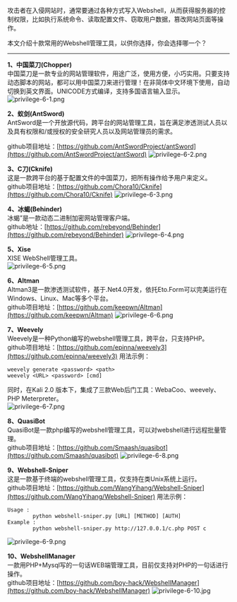 攻击者在入侵网站时，通常要通过各种方式写入Webshell，从而获得服务器的控制权限，比如执行系统命令、读取配置文件、窃取用户数据，篡改网站页面等操作。

本文介绍十款常用的Webshell管理工具，以供你选择，你会选择哪一个？

---

**1、中国菜刀(Chopper)**<br />中国菜刀是一款专业的网站管理软件，用途广泛，使用方便，小巧实用。只要支持动态脚本的网站，都可以用中国菜刀来进行管理！在非简体中文环境下使用，自动切换到英文界面。UNICODE方式编译，支持多国语言输入显示。<br />![privilege-6-1.png](_img\05-应急响应/1656914560265-4ea4efad-e886-4135-bfda-212e100b716f.png)

**2、蚁剑(AntSword)**<br />AntSword是一个开放源代码，跨平台的网站管理工具，旨在满足渗透测试人员以及具有权限和/或授权的安全研究人员以及网站管理员的需求。

github项目地址：[https://github.com/AntSwordProject/antSword](https://github.com/AntSwordProject/antSword)
![privilege-6-2.png](_img\05-应急响应/1656914567627-cf37823b-e284-4111-a791-0df9134cc8ee.png)

**3、C刀(Cknife)**<br />这是一款跨平台的基于配置文件的中国菜刀，把所有操作给予用户来定义。<br />github项目地址：[https://github.com/Chora10/Cknife](https://github.com/Chora10/Cknife)
![privilege-6-3.png](_img\05-应急响应/1656914574684-2354894a-eff8-43d8-bc7a-601fd3f23389.png)

**4、冰蝎(Behinder)**<br />冰蝎”是一款动态二进制加密网站管理客户端。<br />github地址：[https://github.com/rebeyond/Behinder](https://github.com/rebeyond/Behinder)
![privilege-6-4.png](_img\05-应急响应/1656914581335-609c4b74-3eed-4047-8b44-bdf7fb5062ea.png)

**5、Xise**<br />XISE WebShell管理工具。<br />![privilege-6-5.png](_img\05-应急响应/1656914589244-3f0e55bd-9eed-4b30-b6f2-b9436b94ff83.png)

**6、Altman**<br />Altman3是一款渗透测试软件，基于.Net4.0开发，依托Eto.Form可以完美运行在Windows、Linux、Mac等多个平台。<br />github项目地址：[https://github.com/keepwn/Altman](https://github.com/keepwn/Altman)
![privilege-6-6.png](_img\05-应急响应/1656914592902-aaf8cd32-68a4-4349-ba7f-03bf618a4a4a.png)

**7、Weevely**<br />Weevely是一种Python编写的webshell管理工具，跨平台，只支持PHP。<br />github项目地址：[https://github.com/epinna/weevely3](https://github.com/epinna/weevely3)
用法示例：
```
weevely generate <password> <path>
weevely <URL> <password> [cmd]
```

同时，在Kali 2.0 版本下，集成了三款Web后门工具：WebaCoo、weevely、PHP Meterpreter。<br />![privilege-6-7.png](_img\05-应急响应/1656914602840-164259c8-94c1-48e8-ae32-2dd90b2be781.png)

**8、QuasiBot**<br />QuasiBot是一款php编写的webshell管理工具，可以对webshell进行远程批量管理。<br />github项目地址：[https://github.com/Smaash/quasibot](https://github.com/Smaash/quasibot)
![privilege-6-8.png](_img\05-应急响应/1656914608415-a8f90d27-b709-438a-8bc8-432b568f0c39.png)

**9、Webshell-Sniper**<br />这是一款基于终端的webshell管理工具，仅支持在类Unix系统上运行。<br />github项目地址：[https://github.com/WangYihang/Webshell-Sniper](https://github.com/WangYihang/Webshell-Sniper)
用法示例：
```
Usage : 
        python webshell-sniper.py [URL] [METHOD] [AUTH]
Example : 
        python webshell-sniper.py http://127.0.0.1/c.php POST c
```
![privilege-6-9.png](_img\05-应急响应/1656914708512-577d774f-ec99-4e2e-a65b-530215c28bec.png)

**10、WebshellManager**<br />一款用PHP+Mysql写的一句话WEB端管理工具，目前仅支持对PHP的一句话进行操作。<br />github项目地址：[https://github.com/boy-hack/WebshellManager](https://github.com/boy-hack/WebshellManager)
![privilege-6-10.jpg](_img\05-应急响应/1656914626148-6226ee52-93b2-4778-8a05-d1594197b7e8.jpeg)

